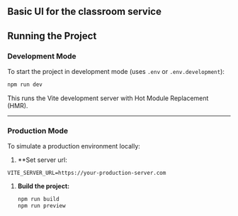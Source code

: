 Basic UI for the classroom service
---

## Running the Project

### Development Mode
To start the project in development mode (uses `.env` or `.env.development`):

```sh
npm run dev
```

This runs the Vite development server with Hot Module Replacement (HMR).

---

### Production Mode
To simulate a production environment locally:
1. **Set server url:
```
VITE_SERVER_URL=https://your-production-server.com
``` 
1. **Build the project:**
   ```sh
   npm run build
   npm run preview
   ```


